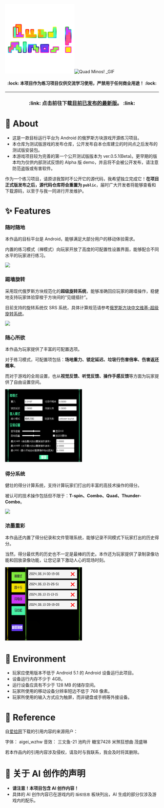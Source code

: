 <img src="/ReadMeFiles/Title.png" alt="Quad Minos!" style="width: 45%;"/><img src="/ReadMeFiles/MainPreview.gif" alt="Quad Minos! _GIF" style="width: 45%;"/>

<h4 align="center"> :lock: 本项目作为练习项目仅供交流学习使用，严禁用于任何商业用途！ :lock: </h4>

---

<h3 align="center"> :link: 点击前往下载<a href="https://github.com/Duawieh/QuadMinos_Releases/releases/latest">目前已发布的最新版</a>。 :link: </h3>



# :pushpin: About

- 这是一款目标运行平台为 Android 的俄罗斯方块游戏开源练习项目。
- 本仓库为测试版游戏的发布仓库，公开发布自本仓库建立的时间点之后发布的测试版安装包。
- 本游戏项目较为完善的第一个公开测试版版本为 ver.0.5.1(Beta)。更早期的版本均为仅供内部测试反馈的 Alpha 版 demo，并且将不会被公开发布，请注意防范盗版或有害软件。

作为一个练习项目，请原谅我暂时不公开它的源代码，我希望独立完成它！**在项目正式版发布之后，源代码仓库将会重置为 `public`**，届时广大开发者将能够查看和下载源码，以至于与我一同进行开发维护。



# :sparkles: Features

### 随时随地

本作品的目标平台是 Android，能够满足大部分用户的移动体验需求。

内置的练习模式（禅模式）向玩家开放了高度的可配置性设置界面，能够配合不同水平的玩家进行练习。

<img src="/ReadMeFiles/GarbagePreview.gif" style="width: 50%;"/>

### 踢墙旋转

采用现代俄罗斯方块规范化的**超级旋转系统**，能够准确回应玩家的踢墙操作，稳健地支持玩家体验穿梭于方块间的“见缝插针”。

目前支持的旋转系统仅 SRS 系统，具体计算规范请参考[俄罗斯方块中文维基-超级旋转系统](https://tetris.huijiwiki.com/wiki/%E8%B6%85%E7%BA%A7%E6%97%8B%E8%BD%AC%E7%B3%BB%E7%BB%9F)。

<img src="/ReadMeFiles/SrsPreview.gif" style="width: 50%;"/>

### 随心所欲

本作品为玩家提供了丰富的可配置选项。

对于练习模式，可配置项包括：**场地重力、锁定延迟、垃圾行伤害倍率、伤害返还概率**。

而对于游戏的全局设置，也从**视觉反馈、听觉反馈、操作手感反馈**等方面为玩家提供了自由设置空间。

<img src="/ReadMeFiles/SettingsPanel.png" style="width: 50%;"/>

### 得分系统

健壮的得分计算系统，支持计算玩家们打出的丰富的高技术操作的得分。

被认可的技术操作包括但不限于：**T-spin、Combo、Quad、Thunder-Combo**。

<img src="/ReadMeFiles/ScorePreview.gif" style="width: 50%;"/>

### 浓墨重彩

本作品还内置了得分纪录和文件管理系统，能够记录不同模式下玩家打出的历史得分。

当然，得分最优秀的历史也不一定是最棒的历史。本作还为玩家提供了录制录像功能和回放录像功能，让您记录下激动人心的现场时刻。

<img src="/ReadMeFiles/RecordsPanel.png" style="width: 50%;"/>



# :iphone: Environment

- 玩家应使用版本不低于 Android 5.1 的 Android 设备运行此项目。
- 设备运行内存不少于 4GB。
- 运行设备应具有不少于 128 MB 的储存空间。
- 玩家所使用的移动设备分辨率短边不低于 768 像素。
- 玩家所使用的输入方式应为触屏，而非键盘或手柄等外接设备。



# :beers: Reference

自[爱给网](https://www.aigei.com)下载的引用内容的来源用户：

字体：
	aigei_wzhw
音效：
	三文鱼-21
	池昀亓
	糖宝7428
	米煞狂想曲
	茂盛琳

若本作品内的引用内容涉及侵权，请及时与我联系，我会及时将其删除。

# :robot: 关于 AI 创作的声明

-   **请注意！本项目包含 AI 创作内容！**
-   具体的 AI 创作内容已在游戏内的 `版权信息` 板块列出，AI 生成的部分仅涉及游戏内的配乐。
